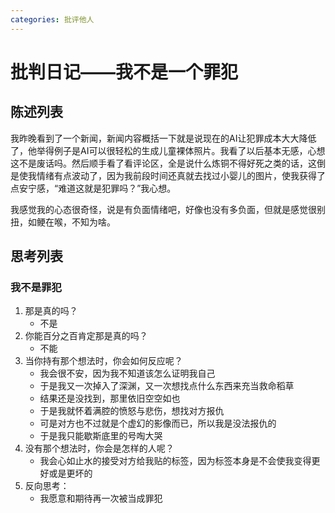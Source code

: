 ```yaml
---
categories: 批评他人
---
```


# 批判日记——我不是一个罪犯

## 陈述列表

我昨晚看到了一个新闻，新闻内容概括一下就是说现在的AI让犯罪成本大大降低了，他举得例子是AI可以很轻松的生成儿童裸体照片。我看了以后基本无感，心想这不是废话吗。然后顺手看了看评论区，全是说什么炼铜不得好死之类的话，这倒是使我情绪有点波动了，因为我前段时间还真就去找过小婴儿的图片，使我获得了点安宁感，“难道这就是犯罪吗？”我心想。

我感觉我的心态很奇怪，说是有负面情绪吧，好像也没有多负面，但就是感觉很别扭，如鲠在喉，不知为啥。

## 思考列表

### 我不是罪犯

1. 那是真的吗？
    - 不是
2. 你能百分之百肯定那是真的吗？
    - 不能
3. 当你持有那个想法时，你会如何反应呢？
    - 我会很不安，因为我不知道该怎么证明我自己
    - 于是我又一次掉入了深渊，又一次想找点什么东西来充当救命稻草
    - 结果还是没找到，那里依旧空空如也
    - 于是我就怀着满腔的愤怒与悲伤，想找对方报仇
    - 可是对方也不过就是个虚幻的影像而已，所以我是没法报仇的
    - 于是我只能歇斯底里的号啕大哭
4. 没有那个想法时，你会是怎样的人呢？
    - 我会心如止水的接受对方给我贴的标签，因为标签本身是不会使我变得更好或是更坏的
5. 反向思考：
    - 我愿意和期待再一次被当成罪犯
